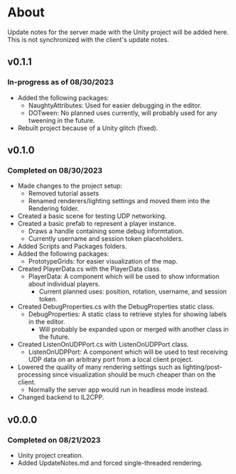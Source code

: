 ﻿# About
Update notes for the server made with the Unity project will be added here. This is not synchronized with the client's update notes.

## v0.1.1
### In-progress as of 08/30/2023
- Added the following packages:
  - NaughtyAttributes: Used for easier debugging in the editor.
  - DOTween: No planned uses currently, will probably used for any tweening in the future.
- Rebuilt project because of a Unity glitch (fixed).

## v0.1.0
### Completed on 08/30/2023
- Made changes to the project setup:
  - Removed tutorial assets
  - Renamed renderers/lighting settings and moved them into the Rendering folder.
- Created a basic scene for testing UDP networking.
- Created a basic prefab to represent a player instance.
  - Draws a handle containing some debug informtation.
  - Currently username and session token placeholders.
- Added Scripts and Packages folders.
- Added the following packages:
  - PrototypeGrids: for easier visualization of the map.
- Created PlayerData.cs with the PlayerData class.
  - PlayerData: A component which will be used to show information about individual players.
    - Current planned uses: position, rotation, username, and session token.
- Created DebugProperties.cs with the DebugProperties static class.
  - DebugProperties: A static class to retrieve styles for showing labels in the editor.
    - Will probably be expanded upon or merged with another class in the future.
- Created ListenOnUDPPort.cs with ListenOnUDPPort class.
  - ListenOnUDPPort: A component which will be used to test receiving UDP data on an arbitrary port from a local client project.
- Lowered the quality of many rendering settings such as lighting/post-processing since visualization should be much cheaper than on the client.
  - Normally the server app would run in headless mode instead.
- Changed backend to IL2CPP.

## v0.0.0
### Completed on 08/21/2023
- Unity project creation.
- Added UpdateNotes.md and forced single-threaded rendering.